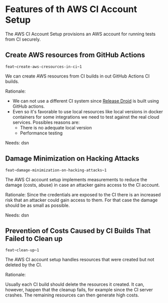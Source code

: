 # Features of th AWS CI Account Setup

The AWS CI Account Setup provisions an AWS account for running tests from CI securely.

## Create AWS resources from GitHub Actions

`feat~create-aws-cresources-in-ci~1`

We can create AWS resources from CI builds in out GitHub Actions CI builds.

Rationale:

* We can not use a different CI system since [Release Droid](https://github.com/exasol/release-droid) is built using GitHub actions.
* Even so it's favorable to use local resources like local versions in docker containers for some integrations we need to test against the real cloud services. Possibles reasons are:
    * There is no adequate local version
    * Performance testing

Needs: dsn

## Damage Minimization on Hacking Attacks

`feat~damage-minimization-on-hacking-attacks~1`

The AWS CI account setup implements measurements to reduce the damage (costs, abuse) in case an attacker gains access to the CI account.

Rationale:
Since the credentials are exposed to the CI there is an increased risk that an attacker could gain access to them. For that case the damage should be as small as possible.

Needs: dsn

## Prevention of Costs Caused by CI Builds That Failed to Clean up

`feat~clean-up~1`

The AWS CI account setup handles resources that were created but not deleted by the CI.

Rationale:

Usually each CI build should delete the resources it created. It can, however, happen that the cleanup fails, for example since the CI server crashes. The remaining resources can then generate high costs.


